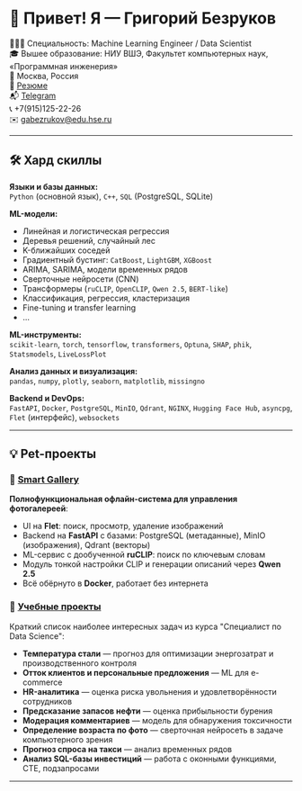 # 👋 Привет! Я — Григорий Безруков

👨🏻‍💻 Специальность: Machine Learning Engineer / Data Scientist  
🎓 Вышее образование: НИУ ВШЭ, Факультет компьютерных наук, «Программная инженерия»  
📍 Москва, Россия  
📄 [Резюме](https://github.com/GrishaTS/GrishaTS/blob/main/%D0%A0%D0%B5%D0%B7%D1%8E%D0%BC%D0%B5.pdf)  
📬 [Telegram](https://t.me/bezGriga)  
📞 +7(915)125-22-26  
✉️ gabezrukov@edu.hse.ru  

---

## 🛠 Хард скиллы

**Языки и базы данных:**  
`Python` (основной язык), `C++`, `SQL` (PostgreSQL, SQLite)

**ML-модели:**  
- Линейная и логистическая регрессия  
- Деревья решений, случайный лес  
- K-ближайших соседей  
- Градиентный бустинг: `CatBoost`, `LightGBM`, `XGBoost`  
- ARIMA, SARIMA, модели временных рядов  
- Сверточные нейросети (CNN)  
- Трансформеры (`ruCLIP`, `OpenCLIP`, `Qwen 2.5`, `BERT-like`)  
- Классификация, регрессия, кластеризация  
- Fine-tuning и transfer learning
- ...

**ML-инструменты:**  
`scikit-learn`, `torch`, `tensorflow`, `transformers`, `Optuna`, `SHAP`, `phik`, `Statsmodels`, `LiveLossPlot`

**Анализ данных и визуализация:**  
`pandas`, `numpy`, `plotly`, `seaborn`, `matplotlib`, `missingno`

**Backend и DevOps:**  
`FastAPI`, `Docker`, `PostgreSQL`, `MinIO`, `Qdrant`, `NGINX`, `Hugging Face Hub`, `asyncpg`, `Flet` (интерфейс), `websockets`

---

## 💡 Pet-проекты

### 🔹 [Smart Gallery](https://github.com/GrishaTS/Smart-Gallery)

**Полнофункциональная офлайн-система для управления фотогалереей**:  
- UI на **Flet**: поиск, просмотр, удаление изображений  
- Backend на **FastAPI** с базами: PostgreSQL (метаданные), MinIO (изображения), Qdrant (векторы)  
- ML-сервис с дообученной **ruCLIP**: поиск по ключевым словам  
- Модуль тонкой настройки CLIP и генерации описаний через **Qwen 2.5**  
- Всё обёрнуто в **Docker**, работает без интернета

### 🔹 [Учебные проекты](https://grishats.github.io/Ya-Practicum-DS/)

Краткий список наиболее интересных задач из курса "Специалист по Data Science":

- **Температура стали** — прогноз для оптимизации энергозатрат и производственного контроля  
- **Отток клиентов и персональные предложения** — ML для e-commerce  
- **HR-аналитика** — оценка риска увольнения и удовлетворённости сотрудников  
- **Предсказание запасов нефти** — оценка прибыльности бурения  
- **Модерация комментариев** — модель для обнаружения токсичности  
- **Определение возраста по фото** — сверточная нейросеть в задаче компьютерного зрения  
- **Прогноз спроса на такси** — анализ временных рядов  
- **Анализ SQL-базы инвестиций** — работа с оконными функциями, CTE, подзапросами

---
